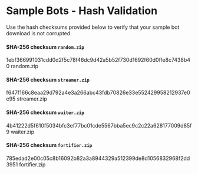 # Sample Bots - Hash Validation

Use the hash checksums provided below to verify that your sample bot
download is not corrupted. 

#### SHA-256 checksum `random.zip`

1ebf366991031cdd0d2f5c78f46dc9d42a5b52f730d1692f60d0ffe8c7438b40  random.zip

#### SHA-256 checksum `streamer.zip`

f647f166c8eaa29d792a4e3a266abc43fdb70826e33e552429958212937e0e95  streamer.zip

####  SHA-256 checksum `waiter.zip`

4b41222d5f610f5034bfc3ef77bc01cde5567bba5ec9c2c22a628177009d85f9  waiter.zip

#### SHA-256 checksum `fortifier.zip`

785edad2e00c05c8b16092b82a3a8944329a512399de8d1056832968f2dd3951  fortifier.zip
